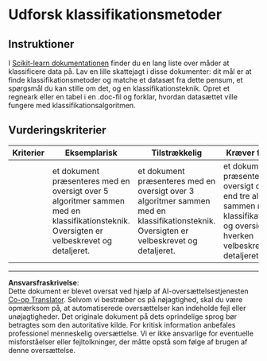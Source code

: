 <!--
CO_OP_TRANSLATOR_METADATA:
{
  "original_hash": "b2a01912beb24cfb0007f83594dba801",
  "translation_date": "2025-09-05T00:54:50+00:00",
  "source_file": "4-Classification/1-Introduction/assignment.md",
  "language_code": "da"
}
-->
# Udforsk klassifikationsmetoder

## Instruktioner

I [Scikit-learn dokumentationen](https://scikit-learn.org/stable/supervised_learning.html) finder du en lang liste over måder at klassificere data på. Lav en lille skattejagt i disse dokumenter: dit mål er at finde klassifikationsmetoder og matche et datasæt fra dette pensum, et spørgsmål du kan stille om det, og en klassifikationsteknik. Opret et regneark eller en tabel i en .doc-fil og forklar, hvordan datasættet ville fungere med klassifikationsalgoritmen.

## Vurderingskriterier

| Kriterier | Eksemplarisk                                                                                                                       | Tilstrækkelig                                                                                                                      | Kræver forbedring                                                                                                                                             |
| --------- | ----------------------------------------------------------------------------------------------------------------------------------- | ---------------------------------------------------------------------------------------------------------------------------------- | ------------------------------------------------------------------------------------------------------------------------------------------------------------- |
|           | et dokument præsenteres med en oversigt over 5 algoritmer sammen med en klassifikationsteknik. Oversigten er velbeskrevet og detaljeret. | et dokument præsenteres med en oversigt over 3 algoritmer sammen med en klassifikationsteknik. Oversigten er velbeskrevet og detaljeret. | et dokument præsenteres med en oversigt over færre end tre algoritmer sammen med en klassifikationsteknik, og oversigten er hverken velbeskrevet eller detaljeret. |

---

**Ansvarsfraskrivelse**:  
Dette dokument er blevet oversat ved hjælp af AI-oversættelsestjenesten [Co-op Translator](https://github.com/Azure/co-op-translator). Selvom vi bestræber os på nøjagtighed, skal du være opmærksom på, at automatiserede oversættelser kan indeholde fejl eller unøjagtigheder. Det originale dokument på dets oprindelige sprog bør betragtes som den autoritative kilde. For kritisk information anbefales professionel menneskelig oversættelse. Vi er ikke ansvarlige for eventuelle misforståelser eller fejltolkninger, der måtte opstå som følge af brugen af denne oversættelse.